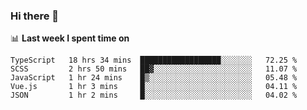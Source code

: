 ### Hi there 👋

<!--
**DBvc/DBvc** is a ✨ _special_ ✨ repository because its `README.md` (this file) appears on your GitHub profile.

Here are some ideas to get you started:

- 🔭 I’m currently working on ...
- 🌱 I’m currently learning ...
- 👯 I’m looking to collaborate on ...
- 🤔 I’m looking for help with ...
- 💬 Ask me about ...
- 📫 How to reach me: ...
- 😄 Pronouns: ...
- ⚡ Fun fact: ...
-->

📊 **Last week I spent time on**
<!--START_SECTION:waka-->
```text
TypeScript   18 hrs 34 mins  ██████████████████░░░░░░░   72.25 % 
SCSS         2 hrs 50 mins   ██▓░░░░░░░░░░░░░░░░░░░░░░   11.07 % 
JavaScript   1 hr 24 mins    █▒░░░░░░░░░░░░░░░░░░░░░░░   05.48 % 
Vue.js       1 hr 3 mins     █░░░░░░░░░░░░░░░░░░░░░░░░   04.11 % 
JSON         1 hr 2 mins     █░░░░░░░░░░░░░░░░░░░░░░░░   04.02 % 
```
<!--END_SECTION:waka-->
